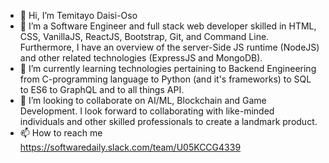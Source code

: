 - 👋 Hi, I’m Temitayo Daisi-Oso
- 👀 I’m a Software Engineer and full stack web developer skilled in HTML, CSS, VanillaJS, ReactJS, Bootstrap, Git, and Command Line. Furthermore, I have an overview of the server-Side JS runtime (NodeJS) and other related technologies (ExpressJS and MongoDB).
- 🌱 I’m currently learning technologies pertaining to Backend Engineering from C-programming language to Python (and it's frameworks) to SQL to ES6 to GraphQL and to all things API. 
- 💞️ I’m looking to collaborate on AI/ML, Blockchain and Game Development. I look forward to collaborating with like-minded individuals and other skilled professionals to create a landmark product.
- 📫 How to reach me https://softwaredaily.slack.com/team/U05KCCG4339

<!---
NairaMescudi/NairaMescudi is a ✨ special ✨ repository because its `README.md` (this file) appears on your GitHub profile.
You can click the Preview link to take a look at your changes.
--->
